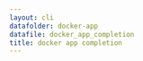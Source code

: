 ```yaml
---
layout: cli
datafolder: docker-app
datafile: docker_app_completion
title: docker app completion
---
```

<!--
This page is automatically generated from Docker's source code. If you want to
suggest a change to the text that appears here, open a ticket or pull request
in the source repository on GitHub:

https://github.com/docker/app
-->
